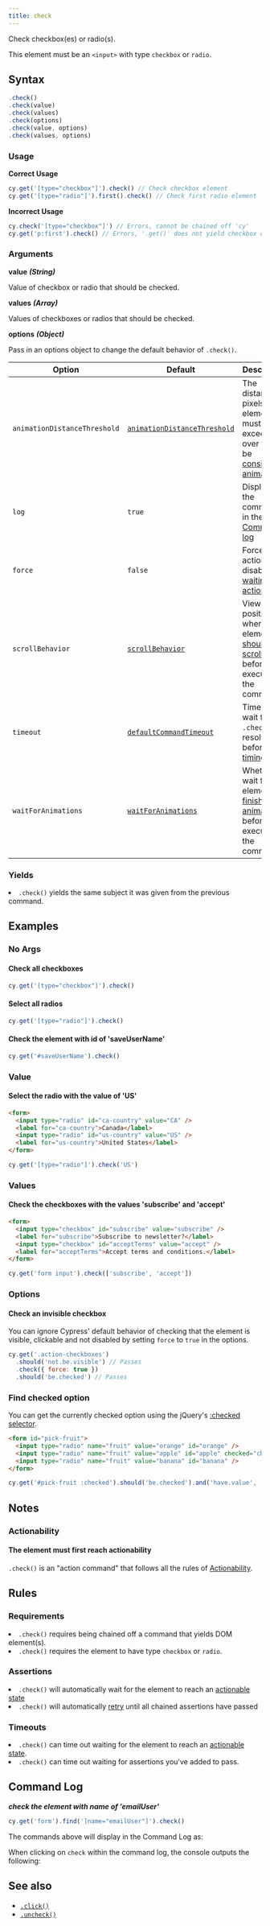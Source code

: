 ```yaml
---
title: check
---
```


Check checkbox(es) or radio(s).

<Alert type="warning">

This element must be an `<input>` with type `checkbox` or `radio`.

</Alert>

## Syntax

```javascript
.check()
.check(value)
.check(values)
.check(options)
.check(value, options)
.check(values, options)
```

### Usage

**<Icon name="check-circle" color="green"></Icon> Correct Usage**

```javascript
cy.get('[type="checkbox"]').check() // Check checkbox element
cy.get('[type="radio"]').first().check() // Check first radio element
```

**<Icon name="exclamation-triangle" color="red"></Icon> Incorrect Usage**

```javascript
cy.check('[type="checkbox"]') // Errors, cannot be chained off 'cy'
cy.get('p:first').check() // Errors, '.get()' does not yield checkbox or radio
```

### Arguments

**<Icon name="angle-right"></Icon> value** **_(String)_**

Value of checkbox or radio that should be checked.

**<Icon name="angle-right"></Icon> values** **_(Array)_**

Values of checkboxes or radios that should be checked.

**<Icon name="angle-right"></Icon> options** **_(Object)_**

Pass in an options object to change the default behavior of `.check()`.

| Option                       | Default                                                                        | Description                                                                                                                                        |
| ---------------------------- | ------------------------------------------------------------------------------ | -------------------------------------------------------------------------------------------------------------------------------------------------- |
| `animationDistanceThreshold` | [`animationDistanceThreshold`](/guides/references/configuration#Actionability) | The distance in pixels an element must exceed over time to be [considered animating](/guides/core-concepts/interacting-with-elements#Animations).  |
| `log`                        | `true`                                                                         | Displays the command in the [Command log](/guides/core-concepts/cypress-app#Command-Log)                                                           |
| `force`                      | `false`                                                                        | Forces the action, disables [waiting for actionability](#Assertions)                                                                               |
| `scrollBehavior`             | [`scrollBehavior`](/guides/references/configuration#Actionability)             | Viewport position to where an element [should be scrolled](/guides/core-concepts/interacting-with-elements#Scrolling) before executing the command |
| `timeout`                    | [`defaultCommandTimeout`](/guides/references/configuration#Timeouts)           | Time to wait for `.check()` to resolve before [timing out](#Timeouts)                                                                              |
| `waitForAnimations`          | [`waitForAnimations`](/guides/references/configuration#Actionability)          | Whether to wait for elements to [finish animating](/guides/core-concepts/interacting-with-elements#Animations) before executing the command.       |

### Yields [<Icon name="question-circle"/>](/guides/core-concepts/introduction-to-cypress#Subject-Management)

<List><li>`.check()` yields the same subject it was given from the previous
command.</li></List>

## Examples

### No Args

#### Check all checkboxes

```javascript
cy.get('[type="checkbox"]').check()
```

#### Select all radios

```javascript
cy.get('[type="radio"]').check()
```

#### Check the element with id of 'saveUserName'

```javascript
cy.get('#saveUserName').check()
```

### Value

#### Select the radio with the value of 'US'

```html
<form>
  <input type="radio" id="ca-country" value="CA" />
  <label for="ca-country">Canada</label>
  <input type="radio" id="us-country" value="US" />
  <label for="us-country">United States</label>
</form>
```

```javascript
cy.get('[type="radio"]').check('US')
```

### Values

#### Check the checkboxes with the values 'subscribe' and 'accept'

```html
<form>
  <input type="checkbox" id="subscribe" value="subscribe" />
  <label for="subscribe">Subscribe to newsletter?</label>
  <input type="checkbox" id="acceptTerms" value="accept" />
  <label for="acceptTerms">Accept terms and conditions.</label>
</form>
```

```javascript
cy.get('form input').check(['subscribe', 'accept'])
```

### Options

#### Check an invisible checkbox

You can ignore Cypress' default behavior of checking that the element is
visible, clickable and not disabled by setting `force` to `true` in the options.

```javascript
cy.get('.action-checkboxes')
  .should('not.be.visible') // Passes
  .check({ force: true })
  .should('be.checked') // Passes
```

### Find checked option

You can get the currently checked option using the jQuery's
[:checked selector](https://api.jquery.com/checked-selector/).

```html
<form id="pick-fruit">
  <input type="radio" name="fruit" value="orange" id="orange" />
  <input type="radio" name="fruit" value="apple" id="apple" checked="checked" />
  <input type="radio" name="fruit" value="banana" id="banana" />
</form>
```

```javascript
cy.get('#pick-fruit :checked').should('be.checked').and('have.value', 'apple')
```

## Notes

### Actionability

#### The element must first reach actionability

`.check()` is an "action command" that follows all the rules of
[Actionability](/guides/core-concepts/interacting-with-elements).

## Rules

### Requirements [<Icon name="question-circle"/>](/guides/core-concepts/introduction-to-cypress#Chains-of-Commands)

<List><li>`.check()` requires being chained off a command that yields DOM
element(s).</li><li>`.check()` requires the element to have type `checkbox` or
`radio`.</li></List>

### Assertions [<Icon name="question-circle"/>](/guides/core-concepts/introduction-to-cypress#Assertions)

<List><li>`.check()` will automatically wait for the element to reach an
[actionable state](/guides/core-concepts/interacting-with-elements)</li><li>`.check()`
will automatically [retry](/guides/core-concepts/retry-ability) until all
chained assertions have passed</li></List>

### Timeouts [<Icon name="question-circle"/>](/guides/core-concepts/introduction-to-cypress#Timeouts)

<List><li>`.check()` can time out waiting for the element to reach an
[actionable state](/guides/core-concepts/interacting-with-elements).</li><li>`.check()`
can time out waiting for assertions you've added to pass.</li></List>

## Command Log

**_check the element with name of 'emailUser'_**

```javascript
cy.get('form').find('[name="emailUser"]').check()
```

The commands above will display in the Command Log as:

<DocsImage src="/img/api/check/check-checkbox-in-cypress.png" alt="Command log for check" ></DocsImage>

When clicking on `check` within the command log, the console outputs the
following:

<DocsImage src="/img/api/check/console-showing-events-on-check.png" alt="console.log for check" ></DocsImage>

## See also

- [`.click()`](/api/commands/click)
- [`.uncheck()`](/api/commands/uncheck)
